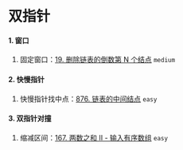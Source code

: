 # 双指针

#### 1. 窗口

1. 固定窗口：[19. 删除链表的倒数第 N 个结点](https://leetcode-cn.com/problems/remove-nth-node-from-end-of-list/) `medium`


#### 2. 快慢指针

1. 快慢指针找中点：[876. 链表的中间结点](https://leetcode-cn.com/problems/middle-of-the-linked-list/) `easy`


#### 3. 双指针对撞

1. 缩减区间：[167. 两数之和 II - 输入有序数组](https://leetcode-cn.com/problems/two-sum-ii-input-array-is-sorted/) `easy`

